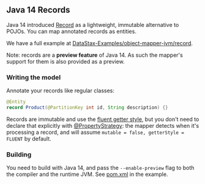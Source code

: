 <!--
Licensed to the Apache Software Foundation (ASF) under one
or more contributor license agreements.  See the NOTICE file
distributed with this work for additional information
regarding copyright ownership.  The ASF licenses this file
to you under the Apache License, Version 2.0 (the
"License"); you may not use this file except in compliance
with the License.  You may obtain a copy of the License at

  http://www.apache.org/licenses/LICENSE-2.0

Unless required by applicable law or agreed to in writing,
software distributed under the License is distributed on an
"AS IS" BASIS, WITHOUT WARRANTIES OR CONDITIONS OF ANY
KIND, either express or implied.  See the License for the
specific language governing permissions and limitations
under the License.
-->

## Java 14 Records

Java 14 introduced [Record] as a lightweight, immutable alternative to POJOs. You can map annotated
records as entities.

We have a full example at [DataStax-Examples/object-mapper-jvm/record].

Note: records are a **preview feature** of Java 14. As such the mapper's support for them is also
provided as a preview.

### Writing the model

Annotate your records like regular classes:

```java
@Entity
record Product(@PartitionKey int id, String description) {}
```

Records are immutable and use the [fluent getter style](../../entities#getter-style), but you don't
need to declare that explicitly with [@PropertyStrategy]: the mapper detects when it's processing a
record, and will assume `mutable = false, getterStyle = FLUENT` by default.

### Building

You need to build with Java 14, and pass the `--enable-preview` flag to both the compiler and the
runtime JVM. See [pom.xml] in the example.


[@PropertyStrategy]: https://docs.datastax.com/en/drivers/java/4.11/com/datastax/oss/driver/api/mapper/annotations/PropertyStrategy.html

[DataStax-Examples/object-mapper-jvm/record]: https://github.com/DataStax-Examples/object-mapper-jvm/tree/master/record
[pom.xml]: https://github.com/DataStax-Examples/object-mapper-jvm/blob/master/record/pom.xml

[Record]: https://docs.oracle.com/en/java/javase/14/docs/api/java.base/java/lang/Record.html
